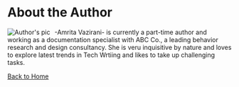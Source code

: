 # About the Author

<img src="Amrita Vazirani.bmp"
     alt="Author's pic"
     style="float: left; margin-right: 10px;" />

-Amrita Vazirani- is currently a part-time author and working as a documentation specialist with ABC Co., a leading behavior research and design consultancy. She is veru inquisitive by nature and loves to explore latest trends in Tech Wrtiing and likes to take up challenging tasks.

[Back to Home](table_of_contents.md)